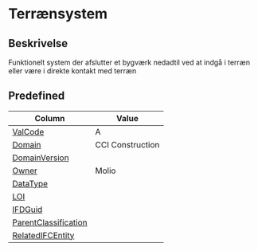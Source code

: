 # Terrænsystem

## Beskrivelse

Funktionelt system der afslutter et bygværk nedadtil ved at
indgå i terræn eller være i direkte kontakt med terræn

## Predefined

| Column                                                              | Value            |
| ------------------------------------------------------------------- | ---------------- |
| [ValCode](../../Attributes/ValCode.md)                              | A                |
| [Domain](../../Attributes/Domain.md)                                | CCI Construction |
| [DomainVersion](../../Attributes/DomainVersion.md)                  |                  |
| [Owner](../../Attributes/Owner.md)                                  | Molio            |
| [DataType](../../Attributes/DataType.md)                            |                  |
| [LOI](../../Attributes/LOI.md)                                      |                  |
| [IFDGuid](../../Attributes/IFDGuid.md)                              |                  |
| [ParentClassification](../../Attributes/IFCParentClassification.md) |                  |
| [RelatedIFCEntity](../../Attributes/RelatedIFCEntity.md)            |                  |
